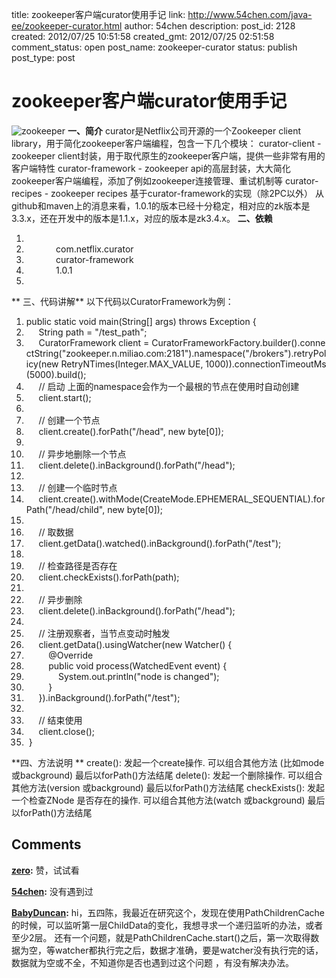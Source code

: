 title: zookeeper客户端curator使用手记
link: http://www.54chen.com/java-ee/zookeeper-curator.html
author: 54chen
description: 
post_id: 2128
created: 2012/07/25 10:51:58
created_gmt: 2012/07/25 02:51:58
comment_status: open
post_name: zookeeper-curator
status: publish
post_type: post

# zookeeper客户端curator使用手记

![zookeeper](http://img03.taobaocdn.com/imgextra/i3/T13M02XbRXXXX4FVU4_051626.jpg) **一、简介** curator是Netflix公司开源的一个Zookeeper client library，用于简化zookeeper客户端编程，包含一下几个模块： curator-client - zookeeper client封装，用于取代原生的zookeeper客户端，提供一些非常有用的客户端特性 curator-framework - zookeeper api的高层封装，大大简化zookeeper客户端编程，添加了例如zookeeper连接管理、重试机制等 curator-recipes - zookeeper recipes 基于curator-framework的实现（除2PC以外） 从github和maven上的消息来看，1.0.1的版本已经十分稳定，相对应的zk版本是3.3.x，还在开发中的版本是1.1.x，对应的版本是zk3.4.x。 **二、依赖**

  1. <dependency>  
  2.             <groupId>com.netflix.curator</groupId>  
  3.             <artifactId>curator-framework</artifactId>  
  4.             <version>1.0.1</version>  
  5.         </dependency>  

** 三、代码讲解** 以下代码以CuratorFramework为例： 

  1. public static void main(String[] args) throws Exception {  
  2.      String path = "/test_path";  
  3.      CuratorFramework client = CuratorFrameworkFactory.builder().connectString("zookeeper.n.miliao.com:2181").namespace("/brokers").retryPolicy(new RetryNTimes(Integer.MAX_VALUE, 1000)).connectionTimeoutMs(5000).build();  
  4.      // 启动 上面的namespace会作为一个最根的节点在使用时自动创建  
  5.      client.start();  
  6.   
  7.      // 创建一个节点  
  8.      client.create().forPath("/head", new byte[0]);  
  9.   
  10.      // 异步地删除一个节点  
  11.      client.delete().inBackground().forPath("/head");  
  12.   
  13.      // 创建一个临时节点  
  14.      client.create().withMode(CreateMode.EPHEMERAL_SEQUENTIAL).forPath("/head/child", new byte[0]);  
  15.   
  16.      // 取数据  
  17.      client.getData().watched().inBackground().forPath("/test");  
  18.   
  19.      // 检查路径是否存在  
  20.      client.checkExists().forPath(path);  
  21.   
  22.      // 异步删除  
  23.      client.delete().inBackground().forPath("/head");  
  24.   
  25.      // 注册观察者，当节点变动时触发  
  26.      client.getData().usingWatcher(new Watcher() {  
  27.          @Override  
  28.          public void process(WatchedEvent event) {  
  29.              System.out.println("node is changed");  
  30.          }  
  31.      }).inBackground().forPath("/test");  
  32.   
  33.      // 结束使用  
  34.      client.close();  
  35.  }  

**四、方法说明 ** create(): 发起一个create操作. 可以组合其他方法 (比如mode 或background) 最后以forPath()方法结尾 delete(): 发起一个删除操作. 可以组合其他方法(version 或background) 最后以forPath()方法结尾 checkExists(): 发起一个检查ZNode 是否存在的操作. 可以组合其他方法(watch 或background) 最后以forPath()方法结尾

## Comments

**[zero](#14991 "2012-07-25 19:19:50"):** 赞，试试看

**[54chen](#15369 "2013-03-06 20:26:31"):** 没有遇到过

**[BabyDuncan](#15368 "2013-03-06 19:47:40"):** hi，五四陈，我最近在研究这个，发现在使用PathChildrenCache的时候，可以监听第一层ChildData的变化，我想寻求一个递归监听的办法，或者至少2层。 还有一个问题，就是PathChildrenCache.start()之后，第一次取得数据为空，等watcher都执行完之后，数据才准确，要是watcher没有执行完的话，数据就为空或不全，不知道你是否也遇到过这个问题 ，有没有解决办法。

